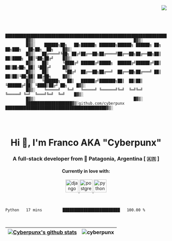 <div align="right">

![](https://komarev.com/ghpvc/?username=cyberpunx&color=blueviolet)

</div>
<br>

```

		 ████████████████████████████████████████████████████████████████████████████████████████▓▒░
		 █▓▒░											█▓▒░
		 █▓▒░ 	 ██████╗██╗   ██╗██████╗ ███████╗██████╗ ██████╗ ██╗   ██╗███╗   ██╗██╗  ██╗	█▓▒░
		 █▓▒░ 	██╔════╝╚██╗ ██╔╝██╔══██╗██╔════╝██╔══██╗██╔══██╗██║   ██║████╗  ██║╚██╗██╔╝	█▓▒░
		 █▓▒░ 	██║      ╚████╔╝ ██████╔╝█████╗  ██████╔╝██████╔╝██║   ██║██╔██╗ ██║ ╚███╔╝ 	█▓▒░
		 █▓▒░ 	██║       ╚██╔╝  ██╔══██╗██╔══╝  ██╔══██╗██╔═══╝ ██║   ██║██║╚██╗██║ ██╔██╗ 	█▓▒░
		 █▓▒░ 	╚██████╗   ██║   ██████╔╝███████╗██║  ██║██║     ╚██████╔╝██║ ╚████║██╔╝ ██╗	█▓▒░
		 █▓▒░ 	 ╚═════╝   ╚═╝   ╚═════╝ ╚══════╝╚═╝  ╚═╝╚═╝      ╚═════╝ ╚═╝  ╚═══╝╚═╝  ╚═╝	█▓▒░
		 █▓▒░											█▓▒░
		 ████████████████████▓▒░github.com/cyberpunx ████████████████████████████████████████████▓▒░ 


```
<br>
<h1 align="center">Hi 👋, I'm Franco AKA "Cyberpunx"</h1>
<h3 align="center">A full-stack developer from 🗻 Patagonia, Argentina [ 🇦🇷 ]</h3> 

<h4 align="center">Currently in love with:</h4>
<p align="center"> <a href="https://www.djangoproject.com/" target="_blank"> <img src="https://devicons.github.io/devicon/devicon.git/icons/django/django-original.svg" alt="django" width="40" height="40"/> </a> <a href="https://www.postgresql.org" target="_blank"> <img src="https://devicons.github.io/devicon/devicon.git/icons/postgresql/postgresql-original-wordmark.svg" alt="postgresql" width="40" height="40"/> </a> <a href="https://www.python.org" target="_blank"> <img src="https://devicons.github.io/devicon/devicon.git/icons/python/python-original.svg" alt="python" width="40" height="40"/> </a></p>
<br>

<!--START_SECTION:waka-->
```text
Python   17 mins         █████████████████████████   100.00 % 
```
<!--END_SECTION:waka-->

<br>
<div align="center">  
  
| [![Cyberpunx's github stats](https://github-readme-stats.vercel.app/api?username=cyberpunx&count_private=true&show_icons=true&theme=slateorange&hide_border=true&custom_title=Cyberpunx)](https://github.com/anuraghazra/github-readme-stats) | <img align="center" src="https://github-readme-stats.vercel.app/api/top-langs?username=cyberpunx&show_icons=true&locale=en&hide=php&theme=slateorange&layout=compact" alt="cyberpunx" /> |
|:-:|:-:|


</div>
